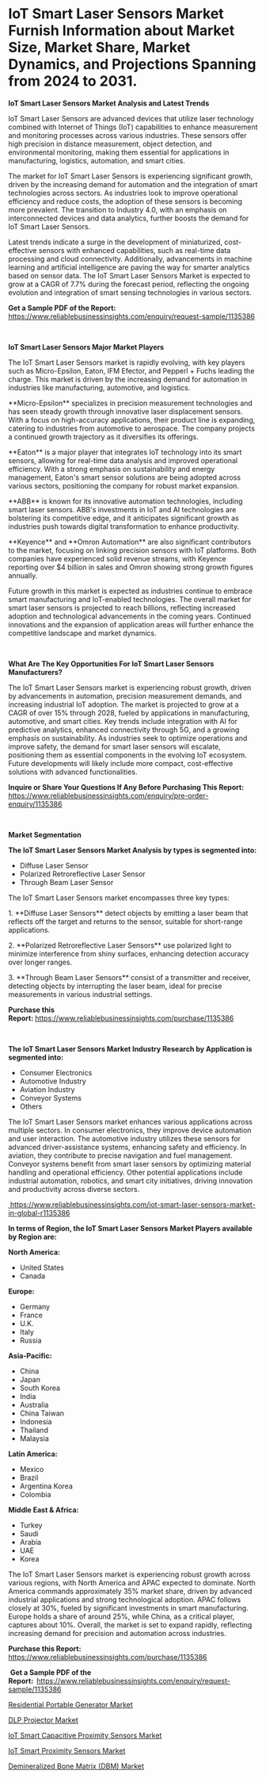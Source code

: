 <p><h1>IoT Smart Laser Sensors Market Furnish Information about Market Size, Market Share, Market Dynamics, and Projections Spanning from 2024 to 2031.</h1></p><p><strong>IoT Smart Laser Sensors Market Analysis and Latest Trends</strong></p>
<p><p>IoT Smart Laser Sensors are advanced devices that utilize laser technology combined with Internet of Things (IoT) capabilities to enhance measurement and monitoring processes across various industries. These sensors offer high precision in distance measurement, object detection, and environmental monitoring, making them essential for applications in manufacturing, logistics, automation, and smart cities.</p><p>The market for IoT Smart Laser Sensors is experiencing significant growth, driven by the increasing demand for automation and the integration of smart technologies across sectors. As industries look to improve operational efficiency and reduce costs, the adoption of these sensors is becoming more prevalent. The transition to Industry 4.0, with an emphasis on interconnected devices and data analytics, further boosts the demand for IoT Smart Laser Sensors.</p><p>Latest trends indicate a surge in the development of miniaturized, cost-effective sensors with enhanced capabilities, such as real-time data processing and cloud connectivity. Additionally, advancements in machine learning and artificial intelligence are paving the way for smarter analytics based on sensor data. The IoT Smart Laser Sensors Market is expected to grow at a CAGR of 7.7% during the forecast period, reflecting the ongoing evolution and integration of smart sensing technologies in various sectors.</p></p>
<p><strong>Get a Sample PDF of the Report:&nbsp;</strong> <a href="https://www.reliablebusinessinsights.com/enquiry/request-sample/1135386?utm_campaign=1119&utm_medium=2&utm_source=Github&utm_content=ia&utm_term=13102024&utm_id=iot-smart-laser-sensors">https://www.reliablebusinessinsights.com/enquiry/request-sample/1135386</a></p>
<p>&nbsp;</p>
<p><strong>IoT Smart Laser Sensors Major Market Players</strong></p>
<p><p>The IoT Smart Laser Sensors market is rapidly evolving, with key players such as Micro-Epsilon, Eaton, IFM Efector, and Pepperl + Fuchs leading the charge. This market is driven by the increasing demand for automation in industries like manufacturing, automotive, and logistics.</p><p>**Micro-Epsilon** specializes in precision measurement technologies and has seen steady growth through innovative laser displacement sensors. With a focus on high-accuracy applications, their product line is expanding, catering to industries from automotive to aerospace. The company projects a continued growth trajectory as it diversifies its offerings.</p><p>**Eaton** is a major player that integrates IoT technology into its smart sensors, allowing for real-time data analysis and improved operational efficiency. With a strong emphasis on sustainability and energy management, Eaton's smart sensor solutions are being adopted across various sectors, positioning the company for robust market expansion.</p><p>**ABB** is known for its innovative automation technologies, including smart laser sensors. ABB's investments in IoT and AI technologies are bolstering its competitive edge, and it anticipates significant growth as industries push towards digital transformation to enhance productivity.</p><p>**Keyence** and **Omron Automation** are also significant contributors to the market, focusing on linking precision sensors with IoT platforms. Both companies have experienced solid revenue streams, with Keyence reporting over $4 billion in sales and Omron showing strong growth figures annually.</p><p>Future growth in this market is expected as industries continue to embrace smart manufacturing and IoT-enabled technologies. The overall market for smart laser sensors is projected to reach billions, reflecting increased adoption and technological advancements in the coming years. Continued innovations and the expansion of application areas will further enhance the competitive landscape and market dynamics.</p></p>
<p>&nbsp;</p>
<p><strong>What Are The Key Opportunities For IoT Smart Laser Sensors Manufacturers?</strong></p>
<p><p>The IoT Smart Laser Sensors market is experiencing robust growth, driven by advancements in automation, precision measurement demands, and increasing industrial IoT adoption. The market is projected to grow at a CAGR of over 15% through 2028, fueled by applications in manufacturing, automotive, and smart cities. Key trends include integration with AI for predictive analytics, enhanced connectivity through 5G, and a growing emphasis on sustainability. As industries seek to optimize operations and improve safety, the demand for smart laser sensors will escalate, positioning them as essential components in the evolving IoT ecosystem. Future developments will likely include more compact, cost-effective solutions with advanced functionalities.</p></p>
<p><strong>Inquire or Share Your Questions If Any Before Purchasing This Report:</strong> <a href="https://www.reliablebusinessinsights.com/enquiry/pre-order-enquiry/1135386?utm_campaign=1119&utm_medium=2&utm_source=Github&utm_content=ia&utm_term=13102024&utm_id=iot-smart-laser-sensors">https://www.reliablebusinessinsights.com/enquiry/pre-order-enquiry/1135386</a></p>
<p>&nbsp;</p>
<p><strong>Market Segmentation</strong></p>
<p><strong>The IoT Smart Laser Sensors Market Analysis by types is segmented into:</strong></p>
<p><ul><li>Diffuse Laser Sensor</li><li>Polarized Retroreflective Laser Sensor</li><li>Through Beam Laser Sensor</li></ul></p>
<p><p>The IoT Smart Laser Sensors market encompasses three key types: </p><p>1. **Diffuse Laser Sensors** detect objects by emitting a laser beam that reflects off the target and returns to the sensor, suitable for short-range applications.</p><p>2. **Polarized Retroreflective Laser Sensors** use polarized light to minimize interference from shiny surfaces, enhancing detection accuracy over longer ranges.</p><p>3. **Through Beam Laser Sensors** consist of a transmitter and receiver, detecting objects by interrupting the laser beam, ideal for precise measurements in various industrial settings.</p></p>
<p><strong>Purchase this Report:&nbsp;</strong><a href="https://www.reliablebusinessinsights.com/purchase/1135386?utm_campaign=1119&utm_medium=2&utm_source=Github&utm_content=ia&utm_term=13102024&utm_id=iot-smart-laser-sensors">https://www.reliablebusinessinsights.com/purchase/1135386</a></p>
<p>&nbsp;</p>
<p><strong>The IoT Smart Laser Sensors Market Industry Research by Application is segmented into:</strong></p>
<p><ul><li>Consumer Electronics</li><li>Automotive Industry</li><li>Aviation Industry</li><li>Conveyor Systems</li><li>Others</li></ul></p>
<p><p>The IoT Smart Laser Sensors market enhances various applications across multiple sectors. In consumer electronics, they improve device automation and user interaction. The automotive industry utilizes these sensors for advanced driver-assistance systems, enhancing safety and efficiency. In aviation, they contribute to precise navigation and fuel management. Conveyor systems benefit from smart laser sensors by optimizing material handling and operational efficiency. Other potential applications include industrial automation, robotics, and smart city initiatives, driving innovation and productivity across diverse sectors.</p></p>
<p><a href="https://www.reliablebusinessinsights.com/iot-smart-laser-sensors-market-in-global-r1135386?utm_campaign=1119&utm_medium=2&utm_source=Github&utm_content=ia&utm_term=13102024&utm_id=iot-smart-laser-sensors">&nbsp;https://www.reliablebusinessinsights.com/iot-smart-laser-sensors-market-in-global-r1135386</a></p>
<p><strong>In terms of Region, the IoT Smart Laser Sensors Market Players available by Region are:</strong></p>
<p>
    <p> <strong> North America: </strong>
        <ul>
            <li>United States</li>
            <li>Canada</li>
        </ul>
        </p> 
    <p> <strong> Europe: </strong>
        <ul>
            <li>Germany</li>
            <li>France</li>
            <li>U.K.</li>
            <li>Italy</li>
            <li>Russia</li>
        </ul>
        </p> 
    <p> <strong> Asia-Pacific: </strong>
        <ul>
            <li>China</li>
            <li>Japan</li>
            <li>South Korea</li>
            <li>India</li>
            <li>Australia</li>
            <li>China Taiwan</li>
            <li>Indonesia</li>
            <li>Thailand</li>
            <li>Malaysia</li>
        </ul>
        </p> 
    <p> <strong> Latin America: </strong>
        <ul>
            <li>Mexico</li>
            <li>Brazil</li>
            <li>Argentina Korea</li>
            <li>Colombia</li>
        </ul>
        </p> 
    <p> <strong> Middle East & Africa: </strong>
        <ul>
            <li>Turkey</li>
            <li>Saudi</li>
            <li>Arabia</li>
            <li>UAE</li>
            <li>Korea</li>
        </ul>
    </p>
    </p>
<p><p>The IoT Smart Laser Sensors market is experiencing robust growth across various regions, with North America and APAC expected to dominate. North America commands approximately 35% market share, driven by advanced industrial applications and strong technological adoption. APAC follows closely at 30%, fueled by significant investments in smart manufacturing. Europe holds a share of around 25%, while China, as a critical player, captures about 10%. Overall, the market is set to expand rapidly, reflecting increasing demand for precision and automation across industries.</p></p>
<p><strong>Purchase this Report: </strong><a href="https://www.reliablebusinessinsights.com/purchase/1135386?utm_campaign=1119&utm_medium=2&utm_source=Github&utm_content=ia&utm_term=13102024&utm_id=iot-smart-laser-sensors">https://www.reliablebusinessinsights.com/purchase/1135386</a></p>
<p>&nbsp;<strong>Get a Sample PDF of the Report:&nbsp;&nbsp;</strong><a href="https://www.reliablebusinessinsights.com/enquiry/request-sample/1135386?utm_campaign=1119&utm_medium=2&utm_source=Github&utm_content=ia&utm_term=13102024&utm_id=iot-smart-laser-sensors">https://www.reliablebusinessinsights.com/enquiry/request-sample/1135386</a></p>
<p><strong></strong></p>
<p><p><a href="https://issuu.com/reportprime-2/docs/residential-portable-generator-mark_bf5e0ac70bbfe9?utm_campaign=1119&utm_medium=2&utm_source=Github&utm_content=ia&utm_term=13102024&utm_id=iot-smart-laser-sensors">Residential Portable Generator Market</a></p><p><a href="https://issuu.com/reportprime-2/docs/dlp-projector-market-size-2030.pptx_5a8622e82f950c?utm_campaign=1119&utm_medium=2&utm_source=Github&utm_content=ia&utm_term=13102024&utm_id=iot-smart-laser-sensors">DLP Projector Market</a></p><p><a href="https://github.com/JavierDDowns/Market-Research-Report-List-1/blob/main/iot-smart-capacitive-proximity-sensors-market.md?utm_campaign=1119&utm_medium=2&utm_source=Github&utm_content=ia&utm_term=13102024&utm_id=iot-smart-laser-sensors">IoT Smart Capacitive Proximity Sensors Market</a></p><p><a href="https://github.com/AlbertGonzalez266/Market-Research-Report-List-1/blob/main/iot-smart-proximity-sensors-market.md?utm_campaign=1119&utm_medium=2&utm_source=Github&utm_content=ia&utm_term=13102024&utm_id=iot-smart-laser-sensors">IoT Smart Proximity Sensors Market</a></p><p><a href="https://www.linkedin.com/pulse/analyzing-global-demineralized-bone-matrix-dbm-market-growth-p1fpe?utm_campaign=1119&utm_medium=2&utm_source=Github&utm_content=ia&utm_term=13102024&utm_id=iot-smart-laser-sensors">Demineralized Bone Matrix (DBM) Market</a></p></p>